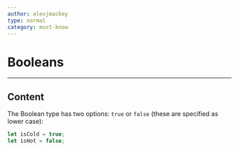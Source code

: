 ```yaml
---
author: alexjmackey
type: normal
category: must-know
---
```


#  Booleans


---

## Content

The Boolean type has two options: `true` or `false` (these are specified as lower case):

```javascript
let isCold = true;
let isHot = false;
```
